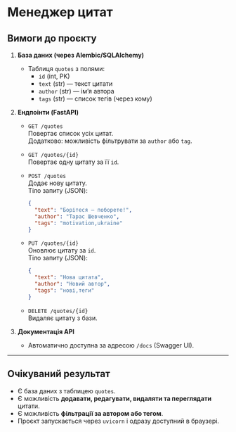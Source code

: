 #  Менеджер цитат

##  Вимоги до проєкту

1. **База даних (через Alembic/SQLAlchemy)**  
   - Таблиця `quotes` з полями:
     - `id` (int, PK)
     - `text` (str) — текст цитати
     - `author` (str) — ім’я автора
     - `tags` (str) — список тегів (через кому)

2. **Ендпоінти (FastAPI)**  

   - `GET /quotes`  
     Повертає список усіх цитат.  
     Додатково: можливість фільтрувати за `author` або `tag`.

   - `GET /quotes/{id}`  
     Повертає одну цитату за її `id`.

   - `POST /quotes`  
     Додає нову цитату.  
     Тіло запиту (JSON):  
     ```json
     {
       "text": "Борітеся — поборете!",
       "author": "Тарас Шевченко",
       "tags": "motivation,ukraine"
     }
     ```

   - `PUT /quotes/{id}`  
     Оновлює цитату за `id`.  
     Тіло запиту (JSON):  
     ```json
     {
       "text": "Нова цитата",
       "author": "Новий автор",
       "tags": "нові,теги"
     }
     ```

   - `DELETE /quotes/{id}`  
     Видаляє цитату з бази.

3. **Документація API**  
   - Автоматично доступна за адресою `/docs` (Swagger UI).  

---

##  Очікуваний результат
- Є база даних з таблицею `quotes`.  
- Є можливість **додавати, редагувати, видаляти та переглядати** цитати.  
- Є можливість **фільтрації за автором або тегом**.  
- Проєкт запускається через `uvicorn` і одразу доступний в браузері.  
